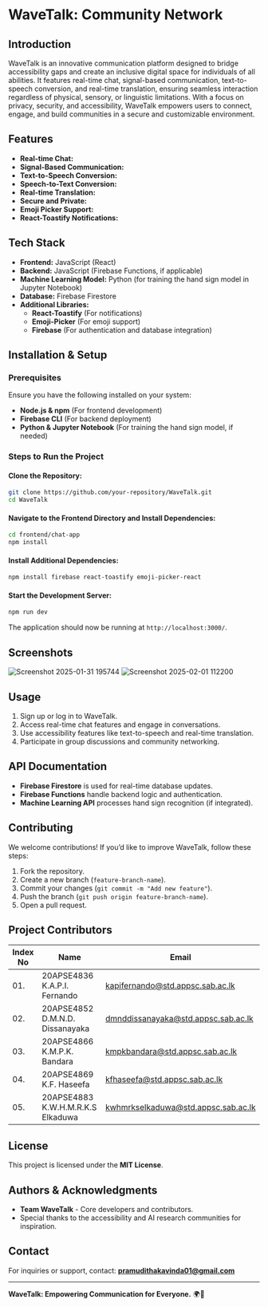# WaveTalk: Community Network

## Introduction
WaveTalk is an innovative communication platform designed to bridge accessibility gaps and create an inclusive digital space for individuals of all abilities. It features real-time chat, signal-based communication, text-to-speech conversion, and real-time translation, ensuring seamless interaction regardless of physical, sensory, or linguistic limitations. With a focus on privacy, security, and accessibility, WaveTalk empowers users to connect, engage, and build communities in a secure and customizable environment.

## Features
- **Real-time Chat:**
- **Signal-Based Communication:**
- **Text-to-Speech Conversion:**
- **Speech-to-Text Conversion:**
- **Real-time Translation:**
- **Secure and Private:**
- **Emoji Picker Support:**
- **React-Toastify Notifications:**

## Tech Stack
- **Frontend:** JavaScript (React)
- **Backend:** JavaScript (Firebase Functions, if applicable)
- **Machine Learning Model:** Python (for training the hand sign model in Jupyter Notebook)
- **Database:** Firebase Firestore
- **Additional Libraries:**
  - **React-Toastify** (For notifications)
  - **Emoji-Picker** (For emoji support)
  - **Firebase** (For authentication and database integration)

## Installation & Setup
### Prerequisites
Ensure you have the following installed on your system:
- **Node.js & npm** (For frontend development)
- **Firebase CLI** (For backend deployment)
- **Python & Jupyter Notebook** (For training the hand sign model, if needed)

### Steps to Run the Project
#### Clone the Repository:
```sh
git clone https://github.com/your-repository/WaveTalk.git
cd WaveTalk
```

#### Navigate to the Frontend Directory and Install Dependencies:
```sh
cd frontend/chat-app
npm install
```

#### Install Additional Dependencies:
```sh
npm install firebase react-toastify emoji-picker-react
```

#### Start the Development Server:
```sh
npm run dev
```

The application should now be running at `http://localhost:3000/`.

## Screenshots
![Screenshot 2025-01-31 195744](https://github.com/user-attachments/assets/9dffb9ac-e52f-45db-a5bd-573a42385760)
![Screenshot 2025-02-01 112200](https://github.com/user-attachments/assets/78c063d7-0119-475a-b642-3e845f2308b4)



## Usage
1. Sign up or log in to WaveTalk.
2. Access real-time chat features and engage in conversations.
3. Use accessibility features like text-to-speech and real-time translation.
4. Participate in group discussions and community networking.

## API Documentation
- **Firebase Firestore** is used for real-time database updates.
- **Firebase Functions** handle backend logic and authentication.
- **Machine Learning API** processes hand sign recognition (if integrated).

## Contributing
We welcome contributions! If you’d like to improve WaveTalk, follow these steps:
1. Fork the repository.
2. Create a new branch (`feature-branch-name`).
3. Commit your changes (`git commit -m "Add new feature"`).
4. Push the branch (`git push origin feature-branch-name`).
5. Open a pull request.

## Project Contributors
| Index No  | Name | Email |
|-----------|---------------------------|-----------------------------------------------|
| 01.       | 20APSE4836 K.A.P.I. Fernando | kapifernando@std.appsc.sab.ac.lk |
| 02.       | 20APSE4852 D.M.N.D. Dissanayaka | dmnddissanayaka@std.appsc.sab.ac.lk |
| 03.       | 20APSE4866 K.M.P.K. Bandara | kmpkbandara@std.appsc.sab.ac.lk |
| 04.       | 20APSE4869 K.F. Haseefa | kfhaseefa@std.appsc.sab.ac.lk |
| 05.       | 20APSE4883 K.W.H.M.R.K.S Elkaduwa | kwhmrkselkaduwa@std.appsc.sab.ac.lk |

## License
This project is licensed under the **MIT License**.

## Authors & Acknowledgments
- **Team WaveTalk** - Core developers and contributors.
- Special thanks to the accessibility and AI research communities for inspiration.

## Contact
For inquiries or support, contact: **pramudithakavinda01@gmail.com**

---
**WaveTalk: Empowering Communication for Everyone.** 🌍💬


